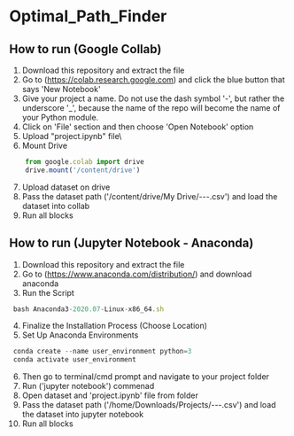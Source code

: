 # Optimal_Path_Finder


## How to run (Google Collab)
1. Download this repository and extract the file
2. Go to (https://colab.research.google.com) and click the blue button that says 'New Notebook'
3. Give your project a name. Do not use the dash symbol '-', but rather the underscore '_', because the name of the repo will become the name of your Python module.
4. Click on 'File' section and then choose 'Open Notebook' option
5. Upload "project.ipynb" file\
6. Mount Drive
```javascript
    from google.colab import drive
    drive.mount('/content/drive')
```  
7. Upload dataset on drive
8. Pass the dataset path ('/content/drive/My Drive/---.csv') and load the dataset into collab
9. Run all blocks

## How to run (Jupyter Notebook - Anaconda)
1. Download this repository and extract the file
2. Go to (https://www.anaconda.com/distribution/) and download anaconda 
3. Run the Script 
```javascript
 bash Anaconda3-2020.07-Linux-x86_64.sh
```  
4. Finalize the Installation Process (Choose Location)
5. Set Up Anaconda Environments
```javascript
 conda create --name user_environment python=3
 conda activate user_environment
``` 
6. Then go to terminal/cmd prompt and navigate to your project folder 
7. Run ('jupyter notebook') commenad
8. Open dataset and 'project.ipynb' file from folder
8. Pass the dataset path ('/home/Downloads/Projects/---.csv') and load the dataset into jupyter notebook
9. Run all blocks
